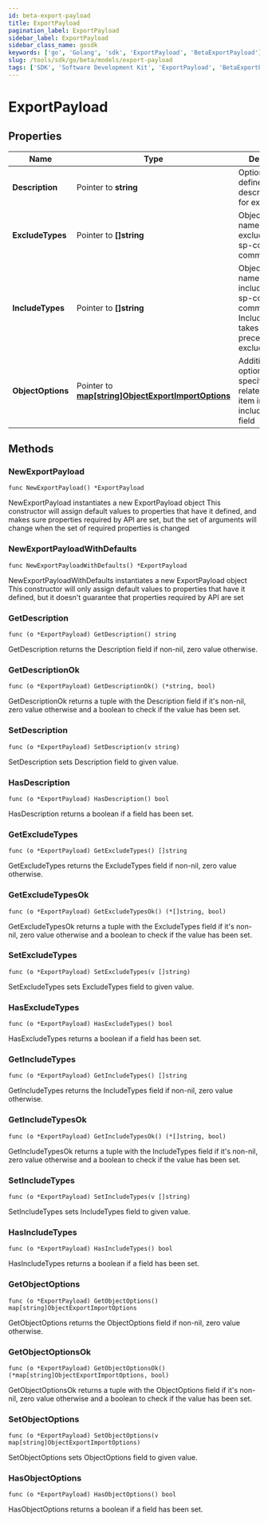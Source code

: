 ```yaml
---
id: beta-export-payload
title: ExportPayload
pagination_label: ExportPayload
sidebar_label: ExportPayload
sidebar_class_name: gosdk
keywords: ['go', 'Golang', 'sdk', 'ExportPayload', 'BetaExportPayload']
slug: /tools/sdk/go/beta/models/export-payload
tags: ['SDK', 'Software Development Kit', 'ExportPayload', 'BetaExportPayload']
---
```


# ExportPayload

## Properties

| Name | Type | Description | Notes |
| --- | --- | --- | --- |
| **Description** | Pointer to **string** | Optional user defined description/name for export job. | [optional] |
| **ExcludeTypes** | Pointer to **[]string** | Object type names to be excluded from an sp-config export command. | [optional] |
| **IncludeTypes** | Pointer to **[]string** | Object type names to be included in an sp-config export command. IncludeTypes takes precedence over excludeTypes. | [optional] |
| **ObjectOptions** | Pointer to [**map[string]ObjectExportImportOptions**](object-export-import-options) | Additional options targeting specific objects related to each item in the includeTypes field | [optional] |

## Methods

### NewExportPayload

`func NewExportPayload() *ExportPayload`

NewExportPayload instantiates a new ExportPayload object This constructor will assign default values to properties that have it defined, and makes sure properties required by API are set, but the set of arguments will change when the set of required properties is changed

### NewExportPayloadWithDefaults

`func NewExportPayloadWithDefaults() *ExportPayload`

NewExportPayloadWithDefaults instantiates a new ExportPayload object This constructor will only assign default values to properties that have it defined, but it doesn't guarantee that properties required by API are set

### GetDescription

`func (o *ExportPayload) GetDescription() string`

GetDescription returns the Description field if non-nil, zero value otherwise.

### GetDescriptionOk

`func (o *ExportPayload) GetDescriptionOk() (*string, bool)`

GetDescriptionOk returns a tuple with the Description field if it's non-nil, zero value otherwise and a boolean to check if the value has been set.

### SetDescription

`func (o *ExportPayload) SetDescription(v string)`

SetDescription sets Description field to given value.

### HasDescription

`func (o *ExportPayload) HasDescription() bool`

HasDescription returns a boolean if a field has been set.

### GetExcludeTypes

`func (o *ExportPayload) GetExcludeTypes() []string`

GetExcludeTypes returns the ExcludeTypes field if non-nil, zero value otherwise.

### GetExcludeTypesOk

`func (o *ExportPayload) GetExcludeTypesOk() (*[]string, bool)`

GetExcludeTypesOk returns a tuple with the ExcludeTypes field if it's non-nil, zero value otherwise and a boolean to check if the value has been set.

### SetExcludeTypes

`func (o *ExportPayload) SetExcludeTypes(v []string)`

SetExcludeTypes sets ExcludeTypes field to given value.

### HasExcludeTypes

`func (o *ExportPayload) HasExcludeTypes() bool`

HasExcludeTypes returns a boolean if a field has been set.

### GetIncludeTypes

`func (o *ExportPayload) GetIncludeTypes() []string`

GetIncludeTypes returns the IncludeTypes field if non-nil, zero value otherwise.

### GetIncludeTypesOk

`func (o *ExportPayload) GetIncludeTypesOk() (*[]string, bool)`

GetIncludeTypesOk returns a tuple with the IncludeTypes field if it's non-nil, zero value otherwise and a boolean to check if the value has been set.

### SetIncludeTypes

`func (o *ExportPayload) SetIncludeTypes(v []string)`

SetIncludeTypes sets IncludeTypes field to given value.

### HasIncludeTypes

`func (o *ExportPayload) HasIncludeTypes() bool`

HasIncludeTypes returns a boolean if a field has been set.

### GetObjectOptions

`func (o *ExportPayload) GetObjectOptions() map[string]ObjectExportImportOptions`

GetObjectOptions returns the ObjectOptions field if non-nil, zero value otherwise.

### GetObjectOptionsOk

`func (o *ExportPayload) GetObjectOptionsOk() (*map[string]ObjectExportImportOptions, bool)`

GetObjectOptionsOk returns a tuple with the ObjectOptions field if it's non-nil, zero value otherwise and a boolean to check if the value has been set.

### SetObjectOptions

`func (o *ExportPayload) SetObjectOptions(v map[string]ObjectExportImportOptions)`

SetObjectOptions sets ObjectOptions field to given value.

### HasObjectOptions

`func (o *ExportPayload) HasObjectOptions() bool`

HasObjectOptions returns a boolean if a field has been set.
